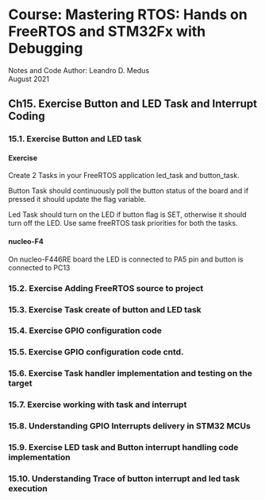 # Course: Mastering RTOS: Hands on FreeRTOS and STM32Fx with Debugging

Notes and Code Author: Leandro D. Medus  
August 2021

## Ch15. Exercise  Button and LED Task and Interrupt Coding

### 15.1. Exercise  Button and LED task

#### Exercise

Create 2 Tasks in your FreeRTOS application led_task and button_task.

Button Task should continuously poll the button status of the board and if pressed it should update the flag variable.

Led Task should turn on the LED if button flag is SET, otherwise it should turn off the LED. Use same freeRTOS task priorities for both the tasks.


#### nucleo-F4
On nucleo-F446RE board the LED is connected to PA5 pin and button is connected to PC13




### 15.2. Exercise Adding FreeRTOS source to project

### 15.3. Exercise  Task create of button and LED task

### 15.4. Exercise  GPIO configuration code

### 15.5. Exercise  GPIO configuration code cntd.

### 15.6. Exercise  Task handler implementation and testing on the target

### 15.7. Exercise  working with task and interrupt

### 15.8. Understanding GPIO Interrupts delivery in STM32 MCUs

### 15.9. Exercise  LED task and Button interrupt handling code implementation

### 15.10. Understanding Trace of button interrupt and led task execution